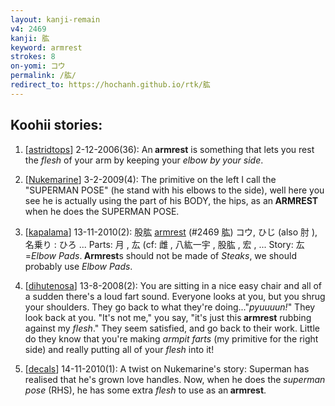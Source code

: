 ```yaml
---
layout: kanji-remain
v4: 2469
kanji: 肱
keyword: armrest
strokes: 8
on-yomi: コウ
permalink: /肱/
redirect_to: https://hochanh.github.io/rtk/肱
---
```


## Koohii stories: 

1) [<a href="http://kanji.koohii.com/profile/astridtops">astridtops</a>] 2-12-2006(36): An<strong> armrest</strong> is something that lets you rest the <em>flesh</em> of your arm by keeping your <em>elbow by your side</em>.

2) [<a href="http://kanji.koohii.com/profile/Nukemarine">Nukemarine</a>] 3-2-2009(4): The primitive on the left I call the &quot;SUPERMAN POSE&quot; (he stand with his elbows to the side), well here you see he is actually using the part of his BODY, the hips, as an<strong> ARMREST</strong> when he does the SUPERMAN POSE.

3) [<a href="http://kanji.koohii.com/profile/kapalama">kapalama</a>] 13-11-2010(2): 股肱 <a href="../v4/2469.html">armrest</a> (#2469 肱) コウ, ひじ (also 肘 ), 名乗り : ひろ ... Parts: 月 , 厷 (cf: 雌 , 八紘一宇 , 股肱 , 宏 , ... Story: 厷=<em>Elbow Pads</em>.<strong> Armrest</strong>s should not be made of <em>Steaks</em>, we should probably use <em>Elbow Pads</em>.

4) [<a href="http://kanji.koohii.com/profile/dihutenosa">dihutenosa</a>] 13-8-2008(2): You are sitting in a nice easy chair and all of a sudden there&#039;s a loud fart sound. Everyone looks at you, but you shrug your shoulders. They go back to what they&#039;re doing...&quot;<em>pyuuuun!</em>&quot; They look back at you. &quot;It&#039;s not me,&quot; you say, &quot;it&#039;s just this<strong> armrest</strong> rubbing against my <em>flesh</em>.&quot; They seem satisfied, and go back to their work. Little do they know that you&#039;re making <em>armpit farts</em> (my primitive for the right side) and really putting all of your <em>flesh</em> into it!

5) [<a href="http://kanji.koohii.com/profile/decals">decals</a>] 14-11-2010(1): A twist on Nukemarine&#039;s story: Superman has realised that he&#039;s grown love handles. Now, when he does the <em>superman pose</em> (RHS), he has some extra <em>flesh</em> to use as an<strong> armrest</strong>.

